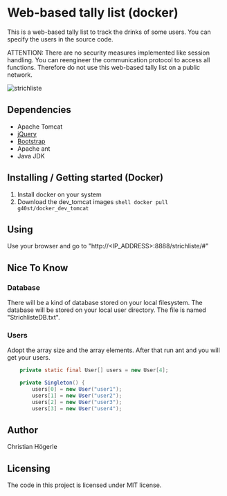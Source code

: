 # Web-based tally list (docker)

This is a web-based tally list to track the drinks of some users. You can specify the users in the source code.

ATTENTION: There are no security measures implemented like session handling. You can reengineer the communication protocol to access all functions. Therefore do not use this web-based tally list on a public network.

![strichliste](https://user-images.githubusercontent.com/7523395/34341782-252e2f6a-e99f-11e7-99d3-f6b987df4d0c.gif)

## Dependencies
* Apache Tomcat
* [jQuery](https://jquery.com/)
* [Bootstrap](http://getbootstrap.com/)
* Apache ant
* Java JDK


## Installing / Getting started (Docker)
  1) Install docker on your system
  2) Download the dev_tomcat images
    ```shell
    docker pull g40st/docker_dev_tomcat
    ```


## Using
  Use your browser and go to "http://<IP_ADDRESS>:8888/strichliste/#"

## Nice To Know

### Database
There will be a kind of database stored on your local filesystem. The database will be stored on your local user directory. The file is named "StrichlisteDB.txt".

### Users
Adopt the array size and the array elements. After that run ant and you will get your users.

```java
    private static final User[] users = new User[4];

    private Singleton() {
        users[0] = new User("user1");
        users[1] = new User("user2");
        users[2] = new User("user3");
        users[3] = new User("user4");
 ```

## Author
Christian Högerle

## Licensing
The code in this project is licensed under MIT license.
